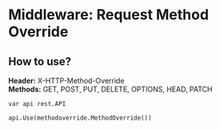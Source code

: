 # Middleware: Request Method Override

## How to use?
<b>Header:</b> X-HTTP-Method-Override
<br>
<b>Methods:</b> GET, POST, PUT, DELETE, OPTIONS, HEAD, PATCH

```
var api rest.API

api.Use(methodoverride.MethodOverride())

```
